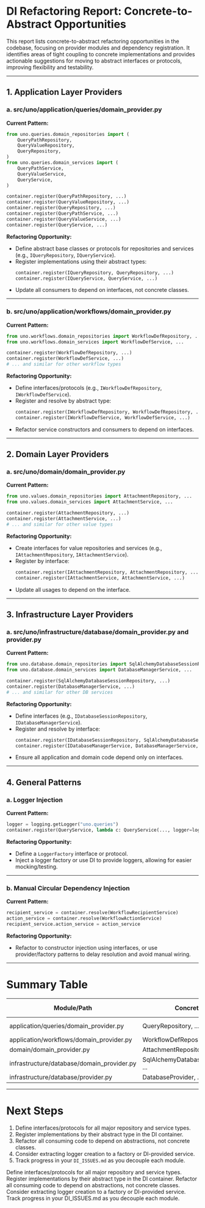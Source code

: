 # DI Refactoring Report: Concrete-to-Abstract Opportunities

This report lists concrete-to-abstract refactoring opportunities in the codebase, focusing on provider modules and dependency registration. It identifies areas of tight coupling to concrete implementations and provides actionable suggestions for moving to abstract interfaces or protocols, improving flexibility and testability.

---

## 1. Application Layer Providers

### a. src/uno/application/queries/domain_provider.py

**Current Pattern:**
```python
from uno.queries.domain_repositories import (
    QueryPathRepository,
    QueryValueRepository,
    QueryRepository,
)
from uno.queries.domain_services import (
    QueryPathService,
    QueryValueService,
    QueryService,
)

container.register(QueryPathRepository, ...)
container.register(QueryValueRepository, ...)
container.register(QueryRepository, ...)
container.register(QueryPathService, ...)
container.register(QueryValueService, ...)
container.register(QueryService, ...)
```

**Refactoring Opportunity:**
- Define abstract base classes or protocols for repositories and services (e.g., `IQueryRepository`, `IQueryService`).
- Register implementations using their abstract types:
  ```python
  container.register(IQueryRepository, QueryRepository, ...)
  container.register(IQueryService, QueryService, ...)
  ```
- Update all consumers to depend on interfaces, not concrete classes.

---

### b. src/uno/application/workflows/domain_provider.py

**Current Pattern:**
```python
from uno.workflows.domain_repositories import WorkflowDefRepository, ...
from uno.workflows.domain_services import WorkflowDefService, ...

container.register(WorkflowDefRepository, ...)
container.register(WorkflowDefService, ...)
# ... and similar for other workflow types
```

**Refactoring Opportunity:**
- Define interfaces/protocols (e.g., `IWorkflowDefRepository`, `IWorkflowDefService`).
- Register and resolve by abstract type:
  ```python
  container.register(IWorkflowDefRepository, WorkflowDefRepository, ...)
  container.register(IWorkflowDefService, WorkflowDefService, ...)
  ```
- Refactor service constructors and consumers to depend on interfaces.

---

## 2. Domain Layer Providers

### a. src/uno/domain/domain_provider.py

**Current Pattern:**
```python
from uno.values.domain_repositories import AttachmentRepository, ...
from uno.values.domain_services import AttachmentService, ...

container.register(AttachmentRepository, ...)
container.register(AttachmentService, ...)
# ... and similar for other value types
```

**Refactoring Opportunity:**
- Create interfaces for value repositories and services (e.g., `IAttachmentRepository`, `IAttachmentService`).
- Register by interface:
  ```python
  container.register(IAttachmentRepository, AttachmentRepository, ...)
  container.register(IAttachmentService, AttachmentService, ...)
  ```
- Update all usages to depend on the interface.

---

## 3. Infrastructure Layer Providers

### a. src/uno/infrastructure/database/domain_provider.py and provider.py

**Current Pattern:**
```python
from uno.database.domain_repositories import SqlAlchemyDatabaseSessionRepository, ...
from uno.database.domain_services import DatabaseManagerService, ...

container.register(SqlAlchemyDatabaseSessionRepository, ...)
container.register(DatabaseManagerService, ...)
# ... and similar for other DB services
```

**Refactoring Opportunity:**
- Define interfaces (e.g., `IDatabaseSessionRepository`, `IDatabaseManagerService`).
- Register and resolve by interface:
  ```python
  container.register(IDatabaseSessionRepository, SqlAlchemyDatabaseSessionRepository, ...)
  container.register(IDatabaseManagerService, DatabaseManagerService, ...)
  ```
- Ensure all application and domain code depend only on interfaces.

---

## 4. General Patterns

### a. Logger Injection

**Current Pattern:**
```python
logger = logging.getLogger("uno.queries")
container.register(QueryService, lambda c: QueryService(..., logger=logger), ...)
```

**Refactoring Opportunity:**
- Define a `LoggerFactory` interface or protocol.
- Inject a logger factory or use DI to provide loggers, allowing for easier mocking/testing.

---

### b. Manual Circular Dependency Injection

**Current Pattern:**
```python
recipient_service = container.resolve(WorkflowRecipientService)
action_service = container.resolve(WorkflowActionService)
recipient_service.action_service = action_service
```

**Refactoring Opportunity:**
- Refactor to constructor injection using interfaces, or use provider/factory patterns to delay resolution and avoid manual wiring.

---

# Summary Table

| Module/Path                                      | Concrete Type(s)            | Suggested Abstract Type(s)         |
|--------------------------------------------------|-----------------------------|------------------------------------|
| application/queries/domain_provider.py           | QueryRepository, ...        | IQueryRepository, IQueryService    |
| application/workflows/domain_provider.py         | WorkflowDefRepository, ...  | IWorkflowDefRepository, ...        |
| domain/domain_provider.py                        | AttachmentRepository, ...   | IAttachmentRepository, ...         |
| infrastructure/database/domain_provider.py       | SqlAlchemyDatabaseSessionRepository, ... | IDatabaseSessionRepository, ... |
| infrastructure/database/provider.py              | DatabaseProvider, ...       | IDatabaseProvider, ...             |

---

# Next Steps

1. Define interfaces/protocols for all major repository and service types.
2. Register implementations by their abstract type in the DI container.
3. Refactor all consuming code to depend on abstractions, not concrete classes.
4. Consider extracting logger creation to a factory or DI-provided service.
5. Track progress in your `DI_ISSUES.md` as you decouple each module.

Define interfaces/protocols for all major repository and service types.
Register implementations by their abstract type in the DI container.
Refactor all consuming code to depend on abstractions, not concrete classes.
Consider extracting logger creation to a factory or DI-provided service.
Track progress in your DI_ISSUES.md as you decouple each module.